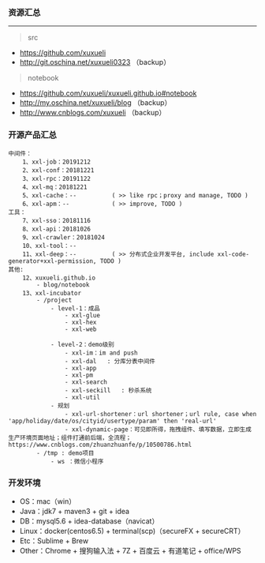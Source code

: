 ### 资源汇总

---
> src
- https://github.com/xuxueli
- http://git.oschina.net/xuxueli0323 （backup）

> notebook
- https://github.com/xuxueli/xuxueli.github.io#notebook
- http://my.oschina.net/xuxueli/blog （backup）
- http://www.cnblogs.com/xuxueli （backup）


### 开源产品汇总

    中间件：
        1、xxl-job：20191212
        2、xxl-conf：20181221
        3、xxl-rpc：20191122
        4、xxl-mq：20181221
        5、xxl-cache：--          ( >> like rpc；proxy and manage, TODO )
        6、xxl-apm：--            ( >> improve, TODO )
    工具：
        7、xxl-sso：20181116
        8、xxl-api：20181026
        9、xxl-crawler：20181024
        10、xxl-tool：--          
        11、xxl-deep：--          ( >> 分布式企业开发平台, include xxl-code-generator+xxl-permission, TODO )
    其他:
        12、xuxueli.github.io
            - blog/notebook
        13、xxl-incubator
            - /project
                - level-1：成品
                    - xxl-glue
                    - xxl-hex
                    - xxl-web
                    
                - level-2：demo级别
                    - xxl-im：im and push
                    - xxl-dal   : 分库分表中间件
                    - xxl-app
                    - xxl-pm
                    - xxl-search
                    - xxl-seckill   : 秒杀系统
                    - xxl-util
                - 规划
                    - xxl-url-shortener：url shortener；url rule, case when 'app/holiday/date/os/cityid/usertype/param' then 'real-url'
                    - xxl-dynamic-page：可见即所得，拖拽组件、填写数据，立即生成生产环境页面地址；组件打通前后端，全流程；https://www.cnblogs.com/zhuanzhuanfe/p/10500786.html
            - /tmp : demo项目
                - ws ：微信小程序
        
       
### 开发环境

- OS：mac（win）
- Java：jdk7 + maven3 + git + idea
- DB：mysql5.6 + idea-database（navicat） 
- Linux：docker(centos6.5) + terminal(scp)（secureFX + secureCRT）  
- Etc：Sublime + Brew
- Other：Chrome + 搜狗输入法 + 7Z + 百度云 + 有道笔记 + office/WPS
